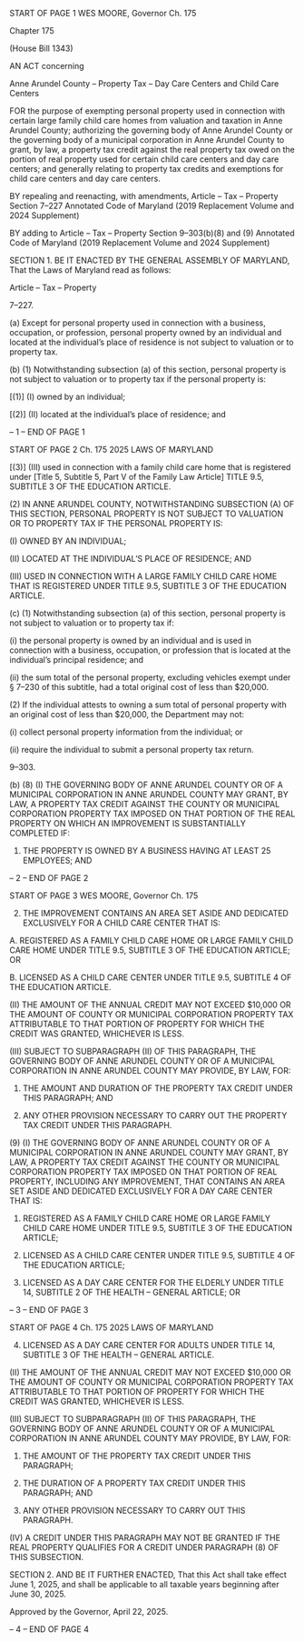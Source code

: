 START OF PAGE 1
WES MOORE, Governor Ch. 175

Chapter 175

(House Bill 1343)

AN ACT concerning

Anne Arundel County – Property Tax – Day Care Centers and Child Care
Centers

FOR the purpose of exempting personal property used in connection with certain large
family child care homes from valuation and taxation in Anne Arundel County;
authorizing the governing body of Anne Arundel County or the governing body of a
municipal corporation in Anne Arundel County to grant, by law, a property tax credit
against the real property tax owed on the portion of real property used for certain
child care centers and day care centers; and generally relating to property tax credits
and exemptions for child care centers and day care centers.

BY repealing and reenacting, with amendments,
Article – Tax – Property
Section 7–227
Annotated Code of Maryland
(2019 Replacement Volume and 2024 Supplement)

BY adding to
Article – Tax – Property
Section 9–303(b)(8) and (9)
Annotated Code of Maryland
(2019 Replacement Volume and 2024 Supplement)

SECTION 1. BE IT ENACTED BY THE GENERAL ASSEMBLY OF MARYLAND,
That the Laws of Maryland read as follows:

Article – Tax – Property

7–227.

(a) Except for personal property used in connection with a business, occupation,
or profession, personal property owned by an individual and located at the individual’s
place of residence is not subject to valuation or to property tax.

(b) (1) Notwithstanding subsection (a) of this section, personal property is not
subject to valuation or to property tax if the personal property is:

[(1)] (I) owned by an individual;

[(2)] (II) located at the individual’s place of residence; and

– 1 –
END OF PAGE 1

START OF PAGE 2
Ch. 175 2025 LAWS OF MARYLAND

[(3)] (III) used in connection with a family child care home that is
registered under [Title 5, Subtitle 5, Part V of the Family Law Article] TITLE 9.5,
SUBTITLE 3 OF THE EDUCATION ARTICLE.

(2) IN ANNE ARUNDEL COUNTY, NOTWITHSTANDING SUBSECTION
(A) OF THIS SECTION, PERSONAL PROPERTY IS NOT SUBJECT TO VALUATION OR TO
PROPERTY TAX IF THE PERSONAL PROPERTY IS:

(I) OWNED BY AN INDIVIDUAL;

(II) LOCATED AT THE INDIVIDUAL’S PLACE OF RESIDENCE; AND

(III) USED IN CONNECTION WITH A LARGE FAMILY CHILD CARE
HOME THAT IS REGISTERED UNDER TITLE 9.5, SUBTITLE 3 OF THE EDUCATION
ARTICLE.

(c) (1) Notwithstanding subsection (a) of this section, personal property is not
subject to valuation or to property tax if:

(i) the personal property is owned by an individual and is used in
connection with a business, occupation, or profession that is located at the individual’s
principal residence; and

(ii) the sum total of the personal property, excluding vehicles exempt
under § 7–230 of this subtitle, had a total original cost of less than $20,000.

(2) If the individual attests to owning a sum total of personal property with
an original cost of less than $20,000, the Department may not:

(i) collect personal property information from the individual; or

(ii) require the individual to submit a personal property tax return.

9–303.

(b) (8) (I) THE GOVERNING BODY OF ANNE ARUNDEL COUNTY OR OF
A MUNICIPAL CORPORATION IN ANNE ARUNDEL COUNTY MAY GRANT, BY LAW, A
PROPERTY TAX CREDIT AGAINST THE COUNTY OR MUNICIPAL CORPORATION
PROPERTY TAX IMPOSED ON THAT PORTION OF THE REAL PROPERTY ON WHICH AN
IMPROVEMENT IS SUBSTANTIALLY COMPLETED IF:

1. THE PROPERTY IS OWNED BY A BUSINESS HAVING AT
LEAST 25 EMPLOYEES; AND

– 2 –
END OF PAGE 2

START OF PAGE 3
WES MOORE, Governor Ch. 175

2. THE IMPROVEMENT CONTAINS AN AREA SET ASIDE
AND DEDICATED EXCLUSIVELY FOR A CHILD CARE CENTER THAT IS:

A. REGISTERED AS A FAMILY CHILD CARE HOME OR
LARGE FAMILY CHILD CARE HOME UNDER TITLE 9.5, SUBTITLE 3 OF THE
EDUCATION ARTICLE; OR

B. LICENSED AS A CHILD CARE CENTER UNDER TITLE
9.5, SUBTITLE 4 OF THE EDUCATION ARTICLE.

(II) THE AMOUNT OF THE ANNUAL CREDIT MAY NOT EXCEED
$10,000 OR THE AMOUNT OF COUNTY OR MUNICIPAL CORPORATION PROPERTY TAX
ATTRIBUTABLE TO THAT PORTION OF PROPERTY FOR WHICH THE CREDIT WAS
GRANTED, WHICHEVER IS LESS.

(III) SUBJECT TO SUBPARAGRAPH (II) OF THIS PARAGRAPH, THE
GOVERNING BODY OF ANNE ARUNDEL COUNTY OR OF A MUNICIPAL CORPORATION
IN ANNE ARUNDEL COUNTY MAY PROVIDE, BY LAW, FOR:

1. THE AMOUNT AND DURATION OF THE PROPERTY TAX
CREDIT UNDER THIS PARAGRAPH; AND

2. ANY OTHER PROVISION NECESSARY TO CARRY OUT
THE PROPERTY TAX CREDIT UNDER THIS PARAGRAPH.

(9) (I) THE GOVERNING BODY OF ANNE ARUNDEL COUNTY OR OF
A MUNICIPAL CORPORATION IN ANNE ARUNDEL COUNTY MAY GRANT, BY LAW, A
PROPERTY TAX CREDIT AGAINST THE COUNTY OR MUNICIPAL CORPORATION
PROPERTY TAX IMPOSED ON THAT PORTION OF REAL PROPERTY, INCLUDING ANY
IMPROVEMENT, THAT CONTAINS AN AREA SET ASIDE AND DEDICATED EXCLUSIVELY
FOR A DAY CARE CENTER THAT IS:

1. REGISTERED AS A FAMILY CHILD CARE HOME OR
LARGE FAMILY CHILD CARE HOME UNDER TITLE 9.5, SUBTITLE 3 OF THE
EDUCATION ARTICLE;

2. LICENSED AS A CHILD CARE CENTER UNDER TITLE
9.5, SUBTITLE 4 OF THE EDUCATION ARTICLE;

3. LICENSED AS A DAY CARE CENTER FOR THE ELDERLY
UNDER TITLE 14, SUBTITLE 2 OF THE HEALTH – GENERAL ARTICLE; OR

– 3 –
END OF PAGE 3

START OF PAGE 4
Ch. 175 2025 LAWS OF MARYLAND

4. LICENSED AS A DAY CARE CENTER FOR ADULTS
UNDER TITLE 14, SUBTITLE 3 OF THE HEALTH – GENERAL ARTICLE.

(II) THE AMOUNT OF THE ANNUAL CREDIT MAY NOT EXCEED
$10,000 OR THE AMOUNT OF COUNTY OR MUNICIPAL CORPORATION PROPERTY TAX
ATTRIBUTABLE TO THAT PORTION OF PROPERTY FOR WHICH THE CREDIT WAS
GRANTED, WHICHEVER IS LESS.

(III) SUBJECT TO SUBPARAGRAPH (II) OF THIS PARAGRAPH, THE
GOVERNING BODY OF ANNE ARUNDEL COUNTY OR OF A MUNICIPAL CORPORATION
IN ANNE ARUNDEL COUNTY MAY PROVIDE, BY LAW, FOR:

1. THE AMOUNT OF THE PROPERTY TAX CREDIT UNDER
THIS PARAGRAPH;

2. THE DURATION OF A PROPERTY TAX CREDIT UNDER
THIS PARAGRAPH; AND

3. ANY OTHER PROVISION NECESSARY TO CARRY OUT
THIS PARAGRAPH.

(IV) A CREDIT UNDER THIS PARAGRAPH MAY NOT BE GRANTED
IF THE REAL PROPERTY QUALIFIES FOR A CREDIT UNDER PARAGRAPH (8) OF THIS
SUBSECTION.

SECTION 2. AND BE IT FURTHER ENACTED, That this Act shall take effect June
1, 2025, and shall be applicable to all taxable years beginning after June 30, 2025.

Approved by the Governor, April 22, 2025.

– 4 –
END OF PAGE 4